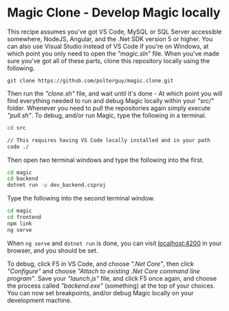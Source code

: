 
# Magic Clone - Develop Magic locally

This recipe assumes you've got VS Code, MySQL or SQL Server accessible somewhere, NodeJS, Angular,
and the .Net SDK version 5 or higher. You can also use Visual Studio instead of VS Code if you're
on Windows, at which point you only need to open the _"magic.sln"_ file. When you've made sure
you've got all of these parts, clone this repository locally using the following.

```
git clone https://github.com/polterguy/magic.clone.git
```

Then run the _"clone.sh"_ file, and wait until it's done - At which point you will find everything
needed to run and debug Magic locally within your _"src/"_ folder. Whenever you need to pull the
repositories again simply execute _"pull.sh"_. To debug, and/or run Magic, type the following in a terminal.

```bash
cd src

// This requires having VS Code locally installed and in your path
code ./
```

Then open _two_ terminal windows and type the following into the first.

```bash
cd magic
cd backend
dotnet run -p dev_backend.csproj
```

Type the following into the second terminal window.

```bash
cd magic
cd frontend
npm link
ng serve
```

When `ng serve` and `dotnet run` is done, you can visit [localhost:4200](https://localhost:4200) in your
browser, and you should be set.

To debug, click F5 in VS Code, and choose _".Net Core"_, then click _"Configure"_ and choose _"Attach to existing .Net Core command line program"_. Save your _"launch.js"_ file, and click F5 once again, and choose the process
called _"backend.exe"_ (something) at the top of your choices. You can now set breakpoints, and/or debug
Magic locally on your development machine.

